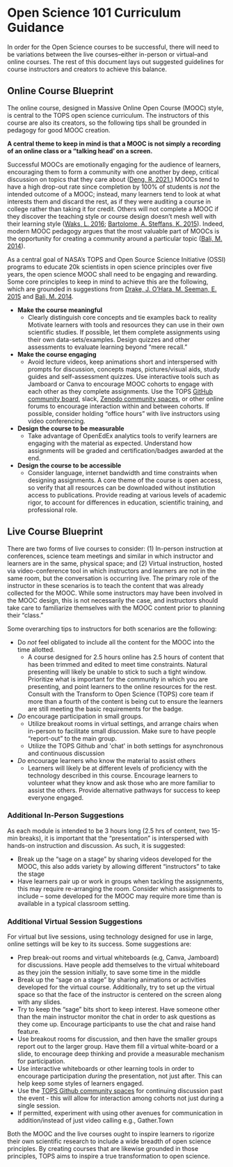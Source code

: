 # Open Science 101 Curriculum Guidance

In order for the Open Science courses to be successful, there will need to be variations between the live courses–either in-person or virtual–and online courses. The rest of this document lays out suggested guidelines for course instructors and creators to achieve this balance.

## Online Course Blueprint

The online course, designed in Massive Online Open Course (MOOC) style, is central to the TOPS open science curriculum. The instructors of this course are also its creators, so the following tips shall be grounded in pedagogy for good MOOC creation. 

**A central theme to keep in mind is that a MOOC is not simply a recording of an online class or a “talking head’ on a screen.** 

Successful MOOCs are emotionally engaging for the audience of learners, encouraging them to form a community with one another by deep, critical discussion on topics that they care about ([Deng, R. 2021.](https://www.mdpi.com/2071-1050/13/20/11169/pdf#:~:text=The%20analysis%20showed%20that%20engagement,significant%20effect%20on%20learner%20satisfaction.)) MOOCs tend to have a high drop-out rate since completion by 100% of students is _not_ the intended outcome of a MOOC; instead, many learners tend to look at what interests them and discard the rest, as if they were auditing a course in college rather than taking it for credit. Others will not complete a MOOC if they discover the teaching style or course design doesn’t mesh well with their learning style ([Waks, L. 2016](https://rd.springer.com/chapter/10.1057/978-1-349-85204-8_4); [Bartolome, A. Steffans, K. 2015](https://pdfs.semanticscholar.org/44ac/5c97a52cf80ab5adb2ccb7d2706d73fe8139.pdf?_ga=2.145924209.494777282.1644525002-1904019117.1643304143&_gac=1.217260578.1644525003.EAIaIQobChMIz7amg_319QIVi7jICh1YVg8HEAAYASAAEgKiN_D_BwE)). Indeed, modern MOOC pedagogy argues that the most valuable part of MOOCs is the opportunity for creating a community around a particular topic ([Bali, M. 2014](https://jolt.merlot.org/vol10no1/bali_0314.pdf)). 

As a central goal of NASA’s TOPS and Open Source Science Initiative (OSSI) programs to educate 20k scientists in open science principles over five years, the open science MOOC shall need to be engaging and rewarding. Some core principles to keep in mind to achieve this are the following, which are grounded in suggestions from [Drake, J. O’Hara, M. Seeman, E. 2015](https://www.researchgate.net/publication/298712549_Five_principles_for_MOOC_design_With_a_case_study/link/59f939df0f7e9b553ec0d330/download) and [Bali, M. 2014](https://jolt.merlot.org/vol10no1/bali_0314.pdf).
* **Make the course meaningful**
    * Clearly distinguish core concepts and tie examples back to reality  Motivate learners with tools and resources they can use in their own scientific studies. If possible, let them complete assignments using their own data-sets/examples. Design quizzes and other assessments to evaluate learning beyond “mere recall.” 
* **Make the course engaging**
    * Avoid lecture videos, keep animations short and interspersed with prompts for discussion, concepts maps, pictures/visual aids, study guides and self-assessment quizzes. Use interactive tools such as Jamboard or Canva to encourage MOOC cohorts to engage with each other as they complete assignments. Use the TOPS [GitHub community board](https://github.com/nasa/Transform-to-Open-Science), slack, [Zenodo community spaces](https://zenodo.org/communities/), or other online forums to encourage interaction within and between cohorts. If possible, consider holding “office hours” with live instructors using video conferencing. 
* **Design the course to be measurable**
    * Take advantage of OpenEdEx analytics tools to verify learners are engaging with the material as expected. Understand how assignments will be graded and certification/badges awarded at the end.
* **Design the course to be accessible**
    * Consider language, internet bandwidth and time constraints when designing assignments. A core theme of the course is open access, so verify that all resources can be downloaded without institution access to publications. Provide reading at various levels of academic rigor, to account for differences in education, scientific training, and professional role.

## Live Course Blueprint

There are two forms of live courses to consider: (1) In-person instruction at conferences, science team meetings and similar in which instructor and learners are in the same, physical space; and (2) Virtual instruction, hosted via video-conference tool in which instructors and learners are not in the same room, but the conversation is occurring live. The primary role of the instructor in these scenarios is to teach the content that was already collected for the MOOC. While some instructors may have been involved in the MOOC design, this is not necessarily the case, and instructors should take care to familiarize themselves with the MOOC content prior to planning their “class.” 

Some overarching tips to instructors for both scenarios are the following: 
* Do *not* feel obligated to include all the content for the MOOC into the time allotted. 
    * A course designed for 2.5 hours online has 2.5 hours of content that has been trimmed and edited to meet time constraints. Natural presenting will likely be unable to stick to such a tight window. Prioritize what is important for the community in which you are presenting, and point learners to the online resources for the rest. Consult with the Transform to Open Science (TOPS) core team if more than a fourth of the content is being cut to ensure the learners are still meeting the basic requirements for the badge. 
*  *Do* encourage participation in small groups.
    * Utilize breakout rooms in virtual settings, and arrange chairs when in-person to facilitate small discussion. Make sure to have people “report-out” to the main group. 
    * Utilize the TOPS Github and 'chat' in both settings for asynchronous and continuous discussion
* *Do* encourage learners who know the material to assist others
    * Learners will likely be at different levels of proficiency with the technology described in this course. Encourage learners to volunteer what they know and ask those who are more familiar to assist the others. Provide alternative pathways for success to keep everyone engaged.  

### Additional In-Person Suggestions

As each module is intended to be 3 hours long (2.5 hrs of content, two 15-min breaks), it is important that the “presentation” is interspersed with hands-on instruction and discussion. As such, it is suggested: 
* Break up the “sage on a stage” by sharing videos developed for the MOOC, this also adds variety by allowing different “instructors” to take the stage
* Have learners pair up or work in groups when tackling the assignments, this may require re-arranging the room. Consider which assignments to include – some developed for the MOOC may require more time than is available in a typical classroom setting. 

### Additional Virtual Session Suggestions

For virtual but live sessions, using technology designed for use in large, online settings will be key to its success. Some suggestions are: 
* Prep break-out rooms and virtual whiteboards (e.g, Canva, Jamboard) for discussions. Have people add themselves to the virtual whiteboard as they join the session initially, to save some time in the middle
* Break up the “sage on a stage” by sharing animations or activities developed for the virtual course. Additionally, try to set up the virtual space so that the face of the instructor is centered on the screen along with any slides. 
* Try to keep the “sage” bits short to keep interest. Have someone other than the main instructor monitor the chat in order to ask questions as they come up. Encourage participants to use the chat and raise hand feature. 
* Use breakout rooms for discussion, and then have the smaller groups report out to the larger group. Have them fill a virtual white-board or a slide, to encourage deep thinking and provide a measurable mechanism for participation. 
* Use interactive whiteboards or other learning tools in order to encourage participation _during_ the presentation, not just after. This can help keep some styles of learners engaged. 
* Use the [TOPS Github community spaces](https://github.com/nasa/Transform-to-Open-Science/discussions) for continuing discussion past the event - this will allow for interaction among cohorts not just during a single session. 
* If permitted, experiment with using other avenues for communication in addition/instead of just video calling e.g., Gather.Town

Both the MOOC and the live courses ought to inspire learners to rigorize their own scientific research to include a wide breadth of open science principles. By creating courses that are likewise grounded in those principles, TOPS aims to inspire a true transformation to open science. 
